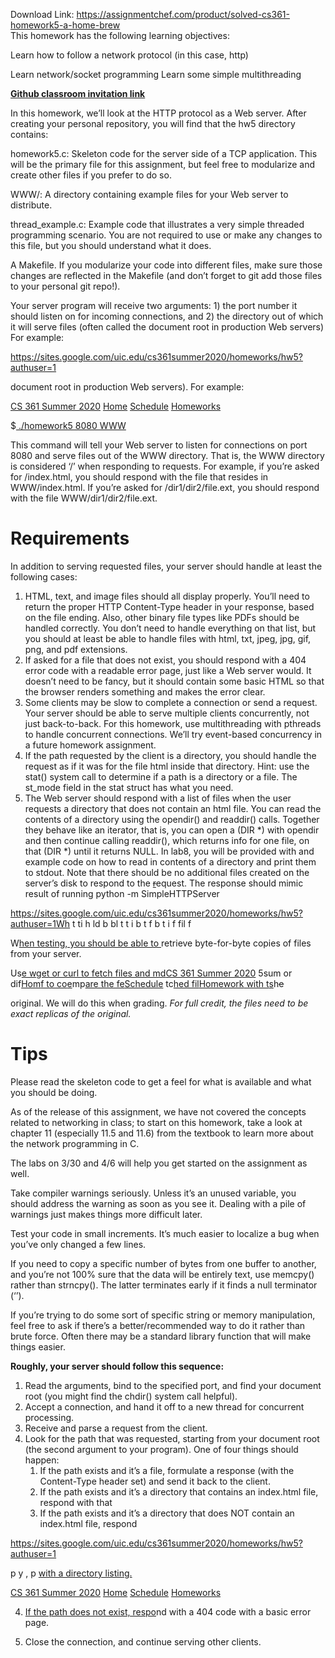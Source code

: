 Download Link: https://assignmentchef.com/product/solved-cs361-homework5-a-home-brew
<br>
This homework has the following learning objectives:

Learn how to follow a network protocol (in this case, http)

Learn network/socket programming Learn some simple multithreading

<a href="https://www.google.com/url?q=https%3A%2F%2Fclassroom.github.com%2Fa%2FatZ2E85c&amp;sa=D&amp;sntz=1&amp;usg=AFQjCNF_spkjogP0UfhmjJSTqxRzTQFLSw"><strong>Github classroom invitation link</strong></a>

In this homework, we’ll look at the HTTP protocol as a Web server. After creating your personal repository, you will find that the hw5 directory contains:

homework5.c: Skeleton code for the server side of a TCP application. This will be the primary file for this assignment, but feel free to modularize and create other files if you prefer to do so.

WWW/: A directory containing example files for your Web server to distribute.

thread_example.c: Example code that illustrates a very simple threaded programming scenario. You are not required to use or make any changes to this file, but you should understand what it does.

A Makefile. If you modularize your code into different files, make sure those changes are reflected in the Makefile (and don’t forget to git add those files to your personal git repo!).

Your server program will receive two arguments: 1) the port number it should listen on for incoming connections, and 2) the directory out of which it will serve files (often called the document root in production Web servers) For example:

https://sites.google.com/uic.edu/cs361summer2020/homeworks/hw5?authuser=1

document root in production Web servers). For example:

<a href="https://sites.google.com/uic.edu/cs361summer2020/home?authuser=1">CS 361 Summer 2020</a>                            <a href="https://sites.google.com/uic.edu/cs361summer2020/home?authuser=1">Home</a>         <a href="https://sites.google.com/uic.edu/cs361summer2020/schedule?authuser=1">Schedule</a>          <a href="https://sites.google.com/uic.edu/cs361summer2020/homeworks?authuser=1">Homeworks</a>

$<a href="https://sites.google.com/uic.edu/cs361summer2020/home?authuser=1"> ./homework5 8080 WWW</a>

This command will tell your Web server to listen for connections on port 8080 and serve files out of the WWW directory. That is, the WWW directory is considered ‘/’ when responding to requests. For example, if you’re asked for /index.html, you should respond with the file that resides in WWW/index.html. If you’re asked for /dir1/dir2/file.ext, you should respond with the file WWW/dir1/dir2/file.ext.

<h1>Requirements</h1>

In addition to serving requested files, your server should handle at least the following cases:

<ol>

 <li>HTML, text, and image files should all display properly. You’ll need to return the proper HTTP Content-Type header in your response, based on the file ending. Also, other binary file types like PDFs should be handled correctly. You don’t need to handle everything on that list, but you should at least be able to handle files with html, txt, jpeg, jpg, gif, png, and pdf extensions.</li>

 <li>If asked for a file that does not exist, you should respond with a 404 error code with a readable error page, just like a Web server would. It doesn’t need to be fancy, but it should contain some basic HTML so that the browser renders something and makes the error clear.</li>

 <li>Some clients may be slow to complete a connection or send a request. Your server should be able to serve multiple clients concurrently, not just back-to-back. For this homework, use multithreading with pthreads to handle concurrent connections. We’ll try event-based concurrency in a future homework assignment.</li>

 <li>If the path requested by the client is a directory, you should handle the request as if it was for the file html inside that directory. Hint: use the stat() system call to determine if a path is a directory or a file. The st_mode field in the stat struct has what you need.</li>

 <li>The Web server should respond with a list of files when the user requests a directory that does not contain an html file. You can read the contents of a directory using the opendir() and readdir() calls. Together they behave like an iterator, that is, you can open a (DIR *) with opendir and then continue calling readdir(), which returns info for one file, on that (DIR *) until it returns NULL. In lab8, you will be provided with and example code on how to read in contents of a directory and print them to stdout. Note that there should be no additional files created on the server’s disk to respond to the <span style="text-decoration: line-through;"><u>r</u></span>equest. The response should mimic result of running python -m SimpleHTTPServer</li>

</ol>

https://sites.google.com/uic.edu/cs361summer2020/homeworks/hw5?authuser=1Wh t       ti            h       ld b     bl         t           t i               b t    f                 b t       i        f fil   f

W<a href="https://sites.google.com/uic.edu/cs361summer2020/home?authuser=1">hen testing, you should be able to </a>retrieve byte-for-byte copies of files from your server.

Us<a href="https://sites.google.com/uic.edu/cs361summer2020/home?authuser=1">e wget or curl to fetch files and md</a><a href="https://sites.google.com/uic.edu/cs361summer2020/home?authuser=1">CS 361 Summer 2020</a> 5sum or dif<a href="https://sites.google.com/uic.edu/cs361summer2020/home?authuser=1">Hom</a><a href="https://sites.google.com/uic.edu/cs361summer2020/home?authuser=1">f to co</a><a href="https://sites.google.com/uic.edu/cs361summer2020/home?authuser=1">e</a>mp<a href="https://sites.google.com/uic.edu/cs361summer2020/schedule?authuser=1">are the fe</a><a href="https://sites.google.com/uic.edu/cs361summer2020/schedule?authuser=1">Schedule</a> tc<a href="https://sites.google.com/uic.edu/cs361summer2020/homeworks?authuser=1">hed fil</a><a href="https://sites.google.com/uic.edu/cs361summer2020/homeworks?authuser=1">Homework</a><a href="https://sites.google.com/uic.edu/cs361summer2020/homeworks?authuser=1"> with t</a><a href="https://sites.google.com/uic.edu/cs361summer2020/homeworks?authuser=1">s</a>h<span style="text-decoration: line-through;">e</span>

original. We will do this when grading. <em>For full credit, the files need to be exact replicas of the original.</em>

<h1>Tips</h1>

Please read the skeleton code to get a feel for what is available and what you should be doing.

As of the release of this assignment, we have not covered the concepts related to networking in class; to start on this homework, take a look at chapter 11 (especially 11.5 and 11.6) from the textbook to learn more about the network programming in C.

The labs on 3/30 and 4/6 will help you get started on the assignment as well.

Take compiler warnings seriously. Unless it’s an unused variable, you should address the warning as soon as you see it. Dealing with a pile of warnings just makes things more difficult later.

Test your code in small increments. It’s much easier to localize a bug when you’ve only changed a few lines.

If you need to copy a specific number of bytes from one buffer to another, and you’re not 100% sure that the data will be entirely text, use memcpy() rather than strncpy(). The latter terminates early if it finds a null terminator (‘ ’).

If you’re trying to do some sort of specific string or memory manipulation, feel free to ask if there’s a better/recommended way to do it rather than brute force. Often there may be a standard library function that will make things easier.

<strong>Roughly, your server should follow this sequence:</strong>

<ol>

 <li>Read the arguments, bind to the specified port, and find your document root (you might find the chdir() system call helpful).</li>

 <li>Accept a connection, and hand it off to a new thread for concurrent processing.</li>

 <li>Receive and parse a request from the client.</li>

 <li>Look for the path that was requested, starting from your document root (the second argument to your program). One of four things should happen:

  <ol>

   <li>If the path exists and it’s a file, formulate a response (with the Content-Type header set) and send it back to the client.</li>

   <li>If the path exists and it’s a directory that contains an index.html file, respond with that</li>

   <li>If the path exists and it’s a directory that does NOT contain an index.html file, respond</li>

  </ol></li>

</ol>

https://sites.google.com/uic.edu/cs361summer2020/homeworks/hw5?authuser=1

p y     , p <a href="https://sites.google.com/uic.edu/cs361summer2020/home?authuser=1">with a directory listing.</a>

<a href="https://sites.google.com/uic.edu/cs361summer2020/home?authuser=1">CS 361 Summer 2020</a>                            <a href="https://sites.google.com/uic.edu/cs361summer2020/home?authuser=1">Home</a>         <a href="https://sites.google.com/uic.edu/cs361summer2020/schedule?authuser=1">Schedule</a>          <a href="https://sites.google.com/uic.edu/cs361summer2020/homeworks?authuser=1">Homeworks</a>

<ol start="4">

 <li><a href="https://sites.google.com/uic.edu/cs361summer2020/home?authuser=1">If the path does not exist, respo</a>nd with a 404 code with a basic error page.</li>

</ol>

<ol start="5">

 <li>Close the connection, and continue serving other clients.</li>

</ol>
